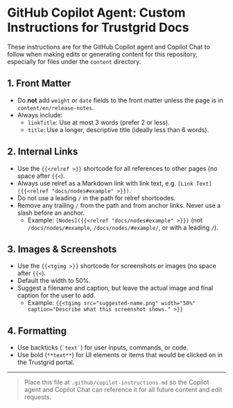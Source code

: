 # GitHub Copilot Agent: Custom Instructions for Trustgrid Docs

These instructions are for the GitHub Copilot agent and Copilot Chat to follow when making edits or generating content for this repository, especially for files under the `content` directory.

## 1. Front Matter
- Do **not** add `weight` or `date` fields to the front matter unless the page is in `content/en/release-notes`.
- Always include:
  - `linkTitle`: Use at most 3 words (prefer 2 or less).
  - `title`: Use a longer, descriptive title (ideally less than 6 words).

## 2. Internal Links
- Use the `{{<relref >}}` shortcode for all references to other pages (no space after `{{<`).
- Always use relref as a Markdown link with link text, e.g. `[Link Text]({{<relref "docs/nodes#example" >}})`.
- Do not use a leading `/` in the path for relref shortcodes.
- Remove any trailing `/` from the path and from anchor links. Never use a slash before an anchor.
  - Example: `[Nodes]({{<relref "docs/nodes#example" >}})` (not `/docs/nodes/#example`, `/docs/nodes/#example/`, or with a leading `/`).

## 3. Images & Screenshots
- Use the `{{<tgimg >}}` shortcode for screenshots or images (no space after `{{<`).
- Default the width to 50%.
- Suggest a filename and caption, but leave the actual image and final caption for the user to add.
  - Example: `{{<tgimg src="suggested-name.png" width="50%" caption="Describe what this screenshot shows." >}}`

## 4. Formatting
- Use backticks (`` `text` ``) for user inputs, commands, or code.
- Use bold (`**text**`) for UI elements or items that would be clicked on in the Trustgrid portal.

---

> Place this file at `.github/copilot-instructions.md` so the Copilot agent and Copilot Chat can reference it for all future content and edit requests.
